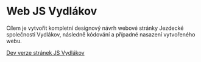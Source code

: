# Web JS Vydlákov

Cílem je vytvořit kompletní designový návrh webové stránky Jezdecké společnosti Vydlákov, následně kódování a případné nasazení vytvořeného webu.

[Dev verze stránek JS Vydlákov](https://pslib-cz.github.io/RP2022-23_Kupcova-Kristyna_Web-JS-Vydlakov/)
